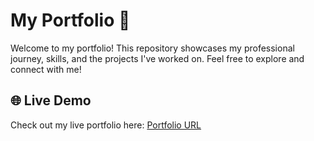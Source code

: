 # My Portfolio 🌟

Welcome to my portfolio! This repository showcases my professional journey, skills, and the projects I've worked on. Feel free to explore and connect with me!

## 🌐 Live Demo

Check out my live portfolio here: [Portfolio URL](https://srihari-portfolio-sigma.vercel.app)
